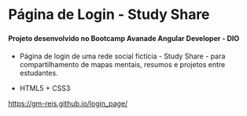 # Página de Login - Study Share

### 

#### Projeto desenvolvido no Bootcamp Avanade Angular Developer - DIO


- Página de login de uma rede social fictícia - Study Share - para compartilhamento de mapas mentais, resumos e projetos entre estudantes.


- HTML5 + CSS3


https://gm-reis.github.io/login_page/
